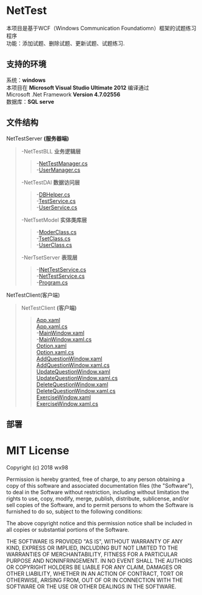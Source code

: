 # NetTest
本项目是基于WCF（Windows Communication Foundatiomn）框架的试题练习程序   
功能：添加试题、删除试题、更新试题、试题练习.
## 支持的环境
系统：__windows__   
本项目在  __Microsoft Visual Studio Ultimate 2012__  编译通过   
Microsoft .Net Framework __Version 4.7.02556__    
数据库：__SQL serve__

## 文件结构
NetTestServer __(服务器端)__   
>-NetTestBLL __业务逻辑层__   
>>-[NetTestManager.cs](\NetTestBLL\TestManager.cs)    
>>-[UserManager.cs](\NetTestBLL\UserManager.cs)   
>
>-NetTestDAl __数据访问层__   
>>-[DBHelper.cs](\NetTestDAL\DBHelper.cs)   
>>-[TestService.cs](\NetTestDAL\TestService.cs)      
>>-[UserService.cs](\NetTestDAL\UserService.cs)   
>
>-NetTsetModel __实体类库层__   
>>-[ModerClass.cs](\NetTestModel\ModelClass.cs)   
>>-[TsetClass.cs](\NetTestModel\TestClass.cs)   
>>-[UserClass.cs](\NetTestModel\UserClass.cs)   
>
>-NerTsetServer   __表现层__   
>>-[INetTestService.cs](\NetTestServer\INetTestService.cs)   
>>-[NetTestService.cs](\NetTestServer\NetTestServer.cs)    
>>-[Program.cs](\NetTestServer\Program.cs)   

NetTestClient(客户端)   
>NetTestClient __(客户端)__
>>[App.xaml](\NetTestClient\App.xaml)   
>>[App.xaml.cs](\NetTestClient\App.xaml.cs)   
>>-[MainWindow.xaml](\NetTestClient\MainWindow.xaml)   
>>-[MainWindow.xaml.cs](\NetTestClient\MainWindow.xaml.cs)   
>>[Option.xaml](\NetTestClient\Option.xaml)   
>>[Option.xaml.cs](\NetTestClient\Option.xaml.cs)   
>>[AddQuestionWindow.xaml](\NetTestClient\AddQuestionWindow.xaml)   
>>[AddQuestionWindow.xaml.cs](\NetTestClient\AddQuestionWindow.xaml.cs)   
>>[UpdateQuestionWindow.xaml](\NetTestClient\UpdateQuestionWindow.xaml)   
>>[UpdateQuestionWindow.xaml.cs](\NetTestClient\UpdateQuestionWindow.xaml.cs)   
>>[DeleteQuestionWindow.xaml](\NetTestClient\DeleteQuestionWindow.xaml)   
>>[DeleteQuestionWindow.xaml.cs](\NetTestClient\DeleteQuestionWindow.xaml.cs)   
>>[ExerciseWindow.xaml](\NetTestClient\ExerciseWindow.xaml)   
>>[ExerciseWindow.xaml.cs](\NetTestClient\ExerciseWindow.xaml.cs)   

## 部署


MIT License
=======
Copyright (c) 2018 wx98

Permission is hereby granted, free of charge, to any person obtaining a copy
of this software and associated documentation files (the "Software"), to deal
in the Software without restriction, including without limitation the rights
to use, copy, modify, merge, publish, distribute, sublicense, and/or sell
copies of the Software, and to permit persons to whom the Software is
furnished to do so, subject to the following conditions:

The above copyright notice and this permission notice shall be included in all
copies or substantial portions of the Software.

THE SOFTWARE IS PROVIDED "AS IS", WITHOUT WARRANTY OF ANY KIND, EXPRESS OR
IMPLIED, INCLUDING BUT NOT LIMITED TO THE WARRANTIES OF MERCHANTABILITY,
FITNESS FOR A PARTICULAR PURPOSE AND NONINFRINGEMENT. IN NO EVENT SHALL THE
AUTHORS OR COPYRIGHT HOLDERS BE LIABLE FOR ANY CLAIM, DAMAGES OR OTHER
LIABILITY, WHETHER IN AN ACTION OF CONTRACT, TORT OR OTHERWISE, ARISING FROM,
OUT OF OR IN CONNECTION WITH THE SOFTWARE OR THE USE OR OTHER DEALINGS IN THE
SOFTWARE.
